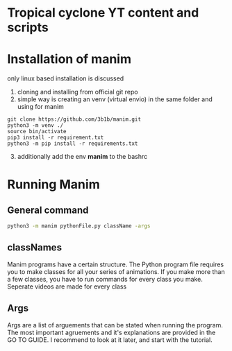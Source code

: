 # Tropical cyclone YT content and scripts

# Installation of manim


only linux based installation is discussed

1. cloning and installing from official git repo
2. simple way is creating an venv (virtual envio) in the same folder and using for manim


```
git clone https://github.com/3b1b/manim.git
python3 -m venv ./
source bin/activate
pip3 install -r requirement.txt
python3 -m pip install -r requirements.txt
```

3. additionally add the env **manim** to the bashrc



# Running Manim

## General command

```bash
python3 -m manim pythonFile.py className -args
```


## classNames

Manim programs have a certain structure. The Python program file requires you to make classes for all your series of animations. If you make more than a few classes, you have to run commands for every class you make. Seperate videos are made for every class

## Args

Args are a list of arguements that can be stated when running the program. The most important agruements and it's explanations are provided in the GO TO GUIDE. I recommend to look at it later, and start with the tutorial.


